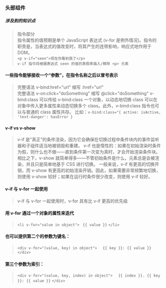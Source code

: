### 头部组件

##### 涉及到的知识点   
> 指令部分    
> 指令属性的值预期是单个 JavaScript 表达式 (v-for 是例外情况)。指令的职责是，当表达式的值改变时，将其产生的连带影响，响应式地作用于 DOM。    
> `<p v-if="seen">现在你看到我了</p>`  
> `v-if 指令将根据表达式 seen 的值的真假来插入/移除 <p> 元素`  
   
#### 一些指令能够接收一个“参数”，在指令名称之后以冒号表示	
> 完整语法 v-bind:href="url"   缩写  :href="url"  
> 完整语法 v-on:click="doSomething"   缩写  @click="doSomething" 
> v-bind:class 可以传给 v-bind:class 一个对象，以动态地切换 class
> 可以在对象中传入更多属性来动态切换多个 class。此外，v-bind:class 
> 指令也可以与普通的 class 属性共存。
> 比如：`v-bind:class="{ active: isActive, 'text-danger': hasError }`

####  v-if vs v-show       
> v-if 是“真正”的条件渲染，因为它会确保在切换过程中条件块内的事件监听器和子组件适当地被销毁和重建。
> v-if 也是惰性的：如果在初始渲染时条件为假，则什么也不做——直到条件第一次变为真时，才会开始渲染条件块。
> 相比之下，v-show 就简单得多——不管初始条件是什么，元素总是会被渲染，并且只是简单地基于 CSS 进行切换。
> 一般来说，v-if 有更高的切换开销，而 v-show 有更高的初始渲染开销。因此，如果需要非常频繁地切换，则使用 v-show 较好；如果在运行时条件很少改变，则使用 v-if 较好。

####  v-if 与 v-for 一起使用
>   v-if 与 v-for 一起使用时，v-for 具有比 v-if 更高的优先级

#### 用 v-for 通过一个对象的属性来迭代
>  `<li v-for="value in object">`
>   ` {{ value }}`
>  `</li>`

#### 也可以提供第二个的参数为键名：
>  `<div v-for="(value, key) in object">`
>  `  {{ key }}: {{ value }}`
>  `</div>`

#### 第三个参数为索引：
>  `<div v-for="(value, key, index) in object">`
>  `  {{ index }}. {{ key }}: {{ value }}`
>  `</div>`





 
